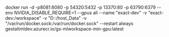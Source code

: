 docker run -d -p8081:8080 -p 54320:5432 -p 13370:80 -p 63790:6379 --env NVIDIA_DISABLE_REQUIRE=1 --gpus all --name "exact-dev" -v "exact-dev:/workspace" -v "D:\:/host_Data" -v "/var/run/docker.sock:/var/run/docker.sock" --restart always gestaltmldev.azurecr.io/gs-mlworkspace-min-gpu:latest


